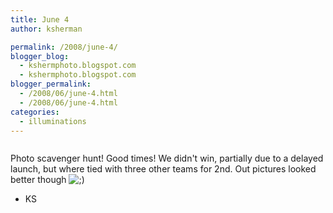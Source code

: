 ```yaml
---
title: June 4
author: ksherman

permalink: /2008/june-4/
blogger_blog:
  - kshermphoto.blogspot.com
  - kshermphoto.blogspot.com
blogger_permalink:
  - /2008/06/june-4.html
  - /2008/06/june-4.html
categories:
  - illuminations
---
```

<a href="http://1.bp.blogspot.com/_HTtVcKQt9f8/SFFLX-_6fcI/AAAAAAAAAng/BSad39mFy2o/s1600-h/June04-1.jpg"><img style="cursor: pointer;" src="http://1.bp.blogspot.com/_HTtVcKQt9f8/SFFLX-_6fcI/AAAAAAAAAng/BSad39mFy2o/s400/June04-1.jpg" alt="" id="BLOGGER_PHOTO_ID_5211029119264521666" border="0" /></a>  
<a href="http://2.bp.blogspot.com/_HTtVcKQt9f8/SFFLYIuyfkI/AAAAAAAAAno/fYvDX766f5M/s1600-h/June04-2.jpg"><img style="cursor: pointer;" src="http://2.bp.blogspot.com/_HTtVcKQt9f8/SFFLYIuyfkI/AAAAAAAAAno/fYvDX766f5M/s400/June04-2.jpg" alt="" id="BLOGGER_PHOTO_ID_5211029121877048898" border="0" /></a>  
<a href="http://1.bp.blogspot.com/_HTtVcKQt9f8/SFFLYfAUyeI/AAAAAAAAAnw/-eIh5NMhxyQ/s1600-h/June04-3.jpg"><img style="cursor: pointer;" src="http://1.bp.blogspot.com/_HTtVcKQt9f8/SFFLYfAUyeI/AAAAAAAAAnw/-eIh5NMhxyQ/s400/June04-3.jpg" alt="" id="BLOGGER_PHOTO_ID_5211029127856179682" border="0" /></a>  
<a href="http://4.bp.blogspot.com/_HTtVcKQt9f8/SFFLYlJuJAI/AAAAAAAAAn4/tzDhveuLY7k/s1600-h/June04-4.jpg"><img style="cursor: pointer;" src="http://4.bp.blogspot.com/_HTtVcKQt9f8/SFFLYlJuJAI/AAAAAAAAAn4/tzDhveuLY7k/s400/June04-4.jpg" alt="" id="BLOGGER_PHOTO_ID_5211029129506202626" border="0" /></a>  
<a href="http://2.bp.blogspot.com/_HTtVcKQt9f8/SFFLYx1f3qI/AAAAAAAAAoA/kbZv7fjKMeg/s1600-h/June04-5.jpg"><img style="cursor: pointer;" src="http://2.bp.blogspot.com/_HTtVcKQt9f8/SFFLYx1f3qI/AAAAAAAAAoA/kbZv7fjKMeg/s400/June04-5.jpg" alt="" id="BLOGGER_PHOTO_ID_5211029132911042210" border="0" /></a>  
<a href="http://2.bp.blogspot.com/_HTtVcKQt9f8/SFFKvNba1PI/AAAAAAAAAnA/9W294dKKq5E/s1600-h/June04-6.jpg"><img style="cursor: pointer;" src="http://2.bp.blogspot.com/_HTtVcKQt9f8/SFFKvNba1PI/AAAAAAAAAnA/9W294dKKq5E/s400/June04-6.jpg" alt="" id="BLOGGER_PHOTO_ID_5211028418763347186" border="0" /></a>  
<a href="http://3.bp.blogspot.com/_HTtVcKQt9f8/SFFKvaTWNoI/AAAAAAAAAnI/U0crFOvugAQ/s1600-h/June04-7.jpg"><img style="cursor: pointer;" src="http://3.bp.blogspot.com/_HTtVcKQt9f8/SFFKvaTWNoI/AAAAAAAAAnI/U0crFOvugAQ/s400/June04-7.jpg" alt="" id="BLOGGER_PHOTO_ID_5211028422219150978" border="0" /></a>  
<a href="http://1.bp.blogspot.com/_HTtVcKQt9f8/SFFKvjvHs-I/AAAAAAAAAnQ/4CMmwPfxRJY/s1600-h/June04-8.jpg"><img style="cursor: pointer;" src="http://1.bp.blogspot.com/_HTtVcKQt9f8/SFFKvjvHs-I/AAAAAAAAAnQ/4CMmwPfxRJY/s400/June04-8.jpg" alt="" id="BLOGGER_PHOTO_ID_5211028424751559650" border="0" /></a>  
<a href="http://2.bp.blogspot.com/_HTtVcKQt9f8/SFFKvj_sC0I/AAAAAAAAAnY/8y6Y-8g2V8Y/s1600-h/June04-9.jpg"><img style="cursor: pointer;" src="http://2.bp.blogspot.com/_HTtVcKQt9f8/SFFKvj_sC0I/AAAAAAAAAnY/8y6Y-8g2V8Y/s400/June04-9.jpg" alt="" id="BLOGGER_PHOTO_ID_5211028424821050178" border="0" /></a>  
<a href="http://2.bp.blogspot.com/_HTtVcKQt9f8/SFFJXXrJAcI/AAAAAAAAAmQ/7YMq6iztFlI/s1600-h/June04-10.jpg"><img style="cursor: pointer;" src="http://2.bp.blogspot.com/_HTtVcKQt9f8/SFFJXXrJAcI/AAAAAAAAAmQ/7YMq6iztFlI/s400/June04-10.jpg" alt="" id="BLOGGER_PHOTO_ID_5211026909685154242" border="0" /></a>  
<a href="http://4.bp.blogspot.com/_HTtVcKQt9f8/SFFJXsBOPPI/AAAAAAAAAmY/M9ZEbVJfI9o/s1600-h/June04-11.jpg"><img style="cursor: pointer;" src="http://4.bp.blogspot.com/_HTtVcKQt9f8/SFFJXsBOPPI/AAAAAAAAAmY/M9ZEbVJfI9o/s400/June04-11.jpg" alt="" id="BLOGGER_PHOTO_ID_5211026915146480882" border="0" /></a>  
<a href="http://4.bp.blogspot.com/_HTtVcKQt9f8/SFFJXy8xUrI/AAAAAAAAAmg/as8GXdRMc7k/s1600-h/June04-12.jpg"><img style="cursor: pointer;" src="http://4.bp.blogspot.com/_HTtVcKQt9f8/SFFJXy8xUrI/AAAAAAAAAmg/as8GXdRMc7k/s400/June04-12.jpg" alt="" id="BLOGGER_PHOTO_ID_5211026917006856882" border="0" /></a>  
<a href="http://3.bp.blogspot.com/_HTtVcKQt9f8/SFFJXwGMs4I/AAAAAAAAAmo/LzxWOpy9BVM/s1600-h/June04-13.jpg"><img style="cursor: pointer;" src="http://3.bp.blogspot.com/_HTtVcKQt9f8/SFFJXwGMs4I/AAAAAAAAAmo/LzxWOpy9BVM/s400/June04-13.jpg" alt="" id="BLOGGER_PHOTO_ID_5211026916241093506" border="0" /></a>  
<a href="http://3.bp.blogspot.com/_HTtVcKQt9f8/SFFJYDxfRqI/AAAAAAAAAmw/hMq_pJYBIW8/s1600-h/June04-14.jpg"><img style="cursor: pointer;" src="http://3.bp.blogspot.com/_HTtVcKQt9f8/SFFJYDxfRqI/AAAAAAAAAmw/hMq_pJYBIW8/s400/June04-14.jpg" alt="" id="BLOGGER_PHOTO_ID_5211026921522939554" border="0" /></a>  
<a href="http://4.bp.blogspot.com/_HTtVcKQt9f8/SFFItnu6ncI/AAAAAAAAAlo/JZn78pO40VA/s1600-h/June04-15.jpg"><img style="cursor: pointer;" src="http://4.bp.blogspot.com/_HTtVcKQt9f8/SFFItnu6ncI/AAAAAAAAAlo/JZn78pO40VA/s400/June04-15.jpg" alt="" id="BLOGGER_PHOTO_ID_5211026192441449922" border="0" /></a>  
<a href="http://4.bp.blogspot.com/_HTtVcKQt9f8/SFFIt7f5FNI/AAAAAAAAAlw/nDRSixvBYTI/s1600-h/June04-16.jpg"><img style="cursor: pointer;" src="http://4.bp.blogspot.com/_HTtVcKQt9f8/SFFIt7f5FNI/AAAAAAAAAlw/nDRSixvBYTI/s400/June04-16.jpg" alt="" id="BLOGGER_PHOTO_ID_5211026197747143890" border="0" /></a>  
<a href="http://2.bp.blogspot.com/_HTtVcKQt9f8/SFFIuEEanlI/AAAAAAAAAl4/c82Pp4mZMBg/s1600-h/June04-17.jpg"><img style="cursor: pointer;" src="http://2.bp.blogspot.com/_HTtVcKQt9f8/SFFIuEEanlI/AAAAAAAAAl4/c82Pp4mZMBg/s400/June04-17.jpg" alt="" id="BLOGGER_PHOTO_ID_5211026200047820370" border="0" /></a>  
<a href="http://2.bp.blogspot.com/_HTtVcKQt9f8/SFFIuTFpIpI/AAAAAAAAAmA/4WDYqt8B87M/s1600-h/June04-18.jpg"><img style="cursor: pointer;" src="http://2.bp.blogspot.com/_HTtVcKQt9f8/SFFIuTFpIpI/AAAAAAAAAmA/4WDYqt8B87M/s400/June04-18.jpg" alt="" id="BLOGGER_PHOTO_ID_5211026204079497874" border="0" /></a>  
<a href="http://2.bp.blogspot.com/_HTtVcKQt9f8/SFFIusRo0YI/AAAAAAAAAmI/2ro4EwNpihs/s1600-h/June04-19.jpg"><img style="cursor: pointer;" src="http://2.bp.blogspot.com/_HTtVcKQt9f8/SFFIusRo0YI/AAAAAAAAAmI/2ro4EwNpihs/s400/June04-19.jpg" alt="" id="BLOGGER_PHOTO_ID_5211026210840695170" border="0" /></a>

Photo scavenger hunt! Good times! We didn't win, partially due to a delayed launch, but where tied with three other teams for 2nd. Out pictures looked better though <img src="http://kshermphoto.com/wp-includes/images/smilies/icon_wink.gif" alt=";)" class="wp-smiley" />

- KS